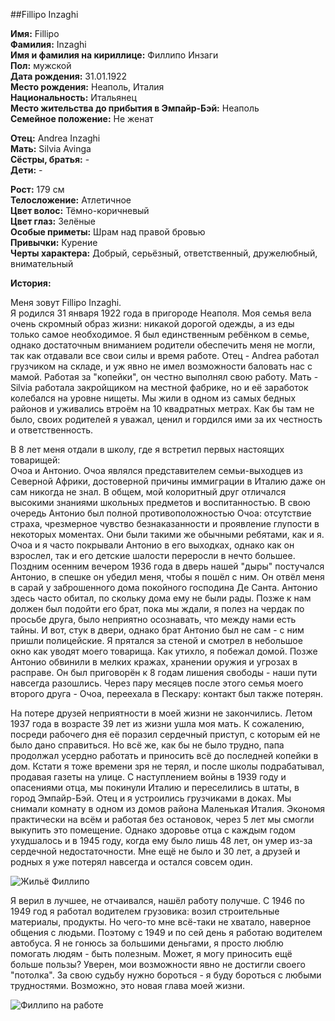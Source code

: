 ##Fillipo Inzaghi

**Имя:** Fillipo  
**Фамилия:** Inzaghi  
**Имя и фамилия на кириллице:** Филлипо Инзаги  
**Пол:** мужской  
**Дата рождения:** 31.01.1922  
**Место рождения:** Неаполь, Италия  
**Национальность:** Итальянец  
**Место жительства до прибытия в Эмпайр-Бэй:** Неаполь  
**Семейное положение:** Не женат  

**Отец:** Andrea Inzaghi  
**Мать:** Silvia Avinga  
**Сёстры, братья:** -  
**Дети:** -  

**Рост:** 179 см  
**Телосложение:** Атлетичное  
**Цвет волос:** Тёмно-коричневый  
**Цвет глаз:** Зелёные  
**Особые приметы:** Шрам над правой бровью  
**Привычки:** Курение  
**Черты характера:** Добрый, серьёзный, ответственный, дружелюбный, внимательный  

**История:**

Меня зовут Fillipo Inzaghi.  
Я родился 31 января 1922 года в пригороде Неаполя. Моя семья вела очень скромный образ жизни: никакой дорогой одежды, а из еды только самое необходимое. Я был единственным ребёнком в семье, однако достаточным вниманием родители обеспечить меня не могли, так как отдавали все свои силы и время работе. Отец - Andrea работал грузчиком на складе, и уж явно не имел возможности баловать нас с мамой. Работая за "копейки", он честно выполнял свою работу. Мать - Silvia работала закройщиком на местной фабрике, но и её заработок колебался на уровне нищеты. Мы жили в одном из самых бедных районов и уживались втроём на 10 квадратных метрах. Как бы там не было, своих родителей я уважал, ценил и гордился ими за их честность и ответственность.

В 8 лет меня отдали в школу, где я встретил первых настоящих товарищей:  
Очоа и Антонио. Очоа являлся представителем семьи-выходцев из Северной Африки, достоверной причины иммиграции в Италию даже он сам никогда не знал. В общем, мой колоритный друг отличался высокими знаниями школьных предметов и воспитанностью. В свою очередь Антонио был полной противоположностью Очоа: отсутствие страха, чрезмерное чувство безнаказанности и проявление глупости в некоторых моментах. Они были такими же обычными ребятами, как и я. Очоа и я часто покрывали Антонио в его выходках, однако как он взрослел, так и его детские шалости переросли в нечто большее. Поздним осенним вечером 1936 года в дверь нашей "дыры" постучался Антонио, в спешке он убедил меня, чтобы я пошёл с ним. Он отвёл меня в сарай у заброшенного дома покойного господина Де Санта. Антонио здесь часто обитал, по скольку дома ему не были рады. Позже к нам должен был подойти его брат, пока мы ждали, я полез на чердак по просьбе друга, было неприятно осознавать, что между нами есть тайны. И вот, стук в двери, однако брат Антонио был не сам - с ним пришли полицейские. Я прятался за стеной и смотрел в небольшое окно как уводят моего товарища. Как утихло, я побежал домой. Позже Антонио обвинили в мелких кражах, хранении оружия и угрозах в расправе. Он был приговорён к 8 годам лишения свободы - наши пути навсегда разошлись. Через пару месяцев после этого семья моего второго друга - Очоа, переехала в Пескару: контакт был также потерян.

На потере друзей неприятности в моей жизни не закончились. Летом 1937 года в возрасте 39 лет из жизни ушла моя мать. К сожалению, посреди рабочего дня её поразил сердечный приступ, с которым ей не было дано справиться. Но всё же, как бы не было трудно, папа продолжал усердно работать и приносить всё до последней копейки в дом. Кстати я тоже времени зря не терял, и после школы подрабатывал, продавая газеты на улице. С наступлением войны в 1939 году и опасениями отца, мы покинули Италию и переселились в штаты, в город Эмпайр-Бэй. Отец и я устроились грузчиками в доках. Мы снимали комнату в одном из домов района Маленькая Италия. Экономя практически на всём и работая без остановок, через 5 лет мы смогли выкупить это помещение. Однако здоровье отца с каждым годом ухудшалось и в 1945 году, когда ему было лишь 48 лет, он умер из-за сердечной недостаточности. Мне ещё не было и 30 лет, а друзей и родных я уже потерял навсегда и остался совсем один.

![Жильё Филлипо](https://user-images.githubusercontent.com/24465747/35940712-1827f866-0c61-11e8-83ad-46d27c82bb21.jpg)

Я верил в лучшее, не отчаивался, нашёл работу получше. С 1946 по 1949 год я работал водителем грузовика: возил строительные материалы, продукты. Но чего-то мне всё-таки не хватало, наверное общения с людьми. Поэтому с 1949 и по сей день я работаю водителем автобуса. Я не гонюсь за большими деньгами, я просто люблю помогать людям - быть полезным. Может, я могу приносить ещё больше пользы? Уверен, мои возможности явно не достигли своего "потолка". За свою судьбу нужно бороться - я буду бороться с любыми трудностями. Возможно, это новая глава моей жизни.

![Филлипо на работе](https://user-images.githubusercontent.com/24465747/35940713-18496992-0c61-11e8-87a1-d58be9780ac4.jpg)

